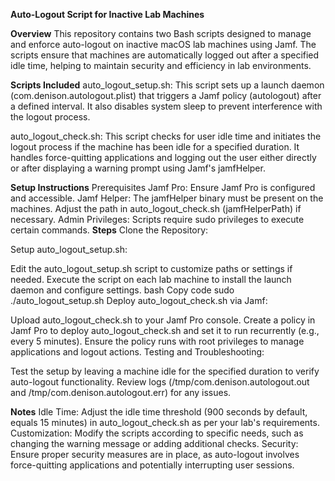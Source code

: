 **Auto-Logout Script for Inactive Lab Machines**



**Overview**
This repository contains two Bash scripts designed to manage and enforce auto-logout on inactive macOS lab machines using Jamf. The scripts ensure that machines are automatically logged out after a specified idle time, helping to maintain security and efficiency in lab environments.

**Scripts Included**
auto_logout_setup.sh: This script sets up a launch daemon (com.denison.autologout.plist) that triggers a Jamf policy (autologout) after a defined interval. It also disables system sleep to prevent interference with the logout process.

auto_logout_check.sh: This script checks for user idle time and initiates the logout process if the machine has been idle for a specified duration. It handles force-quitting applications and logging out the user either directly or after displaying a warning prompt using Jamf's jamfHelper.

**Setup Instructions**
Prerequisites
Jamf Pro: Ensure Jamf Pro is configured and accessible.
Jamf Helper: The jamfHelper binary must be present on the machines. Adjust the path in auto_logout_check.sh (jamfHelperPath) if necessary.
Admin Privileges: Scripts require sudo privileges to execute certain commands.
**Steps**
Clone the Repository:

Setup auto_logout_setup.sh:

Edit the auto_logout_setup.sh script to customize paths or settings if needed.
Execute the script on each lab machine to install the launch daemon and configure settings.
bash
Copy code
sudo ./auto_logout_setup.sh
Deploy auto_logout_check.sh via Jamf:

Upload auto_logout_check.sh to your Jamf Pro console.
Create a policy in Jamf Pro to deploy auto_logout_check.sh and set it to run recurrently (e.g., every 5 minutes).
Ensure the policy runs with root privileges to manage applications and logout actions.
Testing and Troubleshooting:

Test the setup by leaving a machine idle for the specified duration to verify auto-logout functionality.
Review logs (/tmp/com.denison.autologout.out and /tmp/com.denison.autologout.err) for any issues.




**Notes**
Idle Time: Adjust the idle time threshold (900 seconds by default, equals 15 minutes) in auto_logout_check.sh as per your lab's requirements.
Customization: Modify the scripts according to specific needs, such as changing the warning message or adding additional checks.
Security: Ensure proper security measures are in place, as auto-logout involves force-quitting applications and potentially interrupting user sessions.
